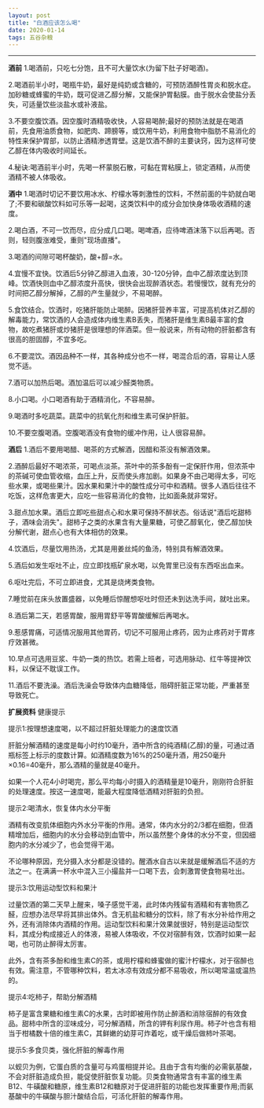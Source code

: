 ```yaml
---
layout: post
title: "白酒应该怎么喝"
date: 2020-01-14 
tags: 五谷杂粮  
---
```


--------
**酒前**
1.喝酒前，只吃七分饱，且不可大量饮水(为留下肚子好喝酒)。

2.喝酒前半小时，喝瓶牛奶，最好是纯奶或含糖的，可预防酒醉性胃炎和脱水症。加砂糖或蜂蜜的牛奶，既可促进乙醇分解，又能保护胃黏膜。由于脱水会使盐分丢失，可适量饮些淡盐水或补液盐。

3.不要空腹饮酒。因空腹时酒精吸收快，人容易喝醉;最好的预防法就是在喝酒前，先食用油质食物，如肥肉、蹄膀等，或饮用牛奶，利用食物中脂肪不易消化的特性来保护胃部，以防止酒精渗透胃壁。这是饮酒不醉的主要诀窍，因为这样可使乙醇在体内吸收时间延长。

4.秘诀:喝酒前半小时，先喝一杯蒙脱石散，可黏在胃粘膜上，锁定酒精，从而使酒精不被人体吸收。

**酒中**
1.喝酒时切记不要饮用冰水、柠檬水等刺激性的饮料，不然前面的牛奶就白喝了;不要和碳酸饮料如可乐等一起喝，这类饮料中的成分会加快身体吸收酒精的速度。

2.喝白酒，不可一饮而尽，应分成几口喝。喝啤酒，应待啤酒沫落下以后再喝。否则，轻则腹涨难受，重则"现场直播"。

3.喝酒的间隙可喝杯酸奶，酸+醇=水。

4.宜慢不宜快。饮酒后5分钟乙醇进入血液，30-120分钟，血中乙醇浓度达到顶峰。饮酒快则血中乙醇浓度升高快，很快会出现醉酒状态。若慢慢饮，就有充分的时间把乙醇分解掉，乙醇的产生量就少，不易喝醉。

5.食饮结合。饮酒时，吃猪肝能防止喝醉。因猪肝营养丰富，可提高机体对乙醇的解毒能力，常饮酒的人会造成体内维生素B丢失，而猪肝是维生素B最丰富的食物，故吃煮猪肝或炒猪肝是很理想的伴酒菜。但一般说来，所有动物的肝脏都含有很高的胆固醇，不宜多吃。

6.不要混饮。酒因品种不一样，其各种成分也不一样，喝混合后的酒，容易让人感觉不适。

7.酒可以加热后喝。酒加温后可以减少醛类物质。

8.小口喝。小口喝酒有助于酒精消化，不容易醉。

9.喝酒时多吃蔬菜。蔬菜中的抗氧化剂和维生素可保护肝脏。

10.不要空腹喝酒。空腹喝酒没有食物的缓冲作用，让人很容易醉。

**酒后**
1.酒后不要用喝醋、喝茶的方式解酒，因醋和茶没有解酒效果。

2.酒醉后最好不喝浓茶，可喝点淡茶。茶叶中的茶多酚有一定保肝作用，但浓茶中的茶碱可使血管收缩，血压上升，反而使头疼加剧。如果身不由己喝得太多，可吃些水果，或喝些果汁。因水果和果汁中的酸性成分可中和酒精。很多人酒后往往不吃饭，这样危害更大，应吃一些容易消化的食物，比如面条就非常好。

3.甜点加水果。酒后立即吃些甜点心和水果可保持不醉状态。俗话说"酒后吃甜柿子，酒味会消失"。甜柿子之类的水果含有大量果糖，可使乙醇氧化，使乙醇加快分解代谢，甜点心也有大体相仿的效果。

4.饮酒后，尽量饮用热汤，尤其是用姜丝炖的鱼汤，特别具有解酒效果。

5.酒后如发生呕吐不止，应立即找瓶矿泉水喝，以免胃里已没有东西呕出血来。

6.呕吐完后，不可立即进食，尤其是烧烤类食物。

7.睡觉前在床头放置盛器，以免睡后惊醒想呕吐时但还未到达洗手间，就吐出来。

8.酒后第二天，若感胃酸，服用胃舒平等胃酸缓解后再喝水。

9.惹感胃痛，可适情况服用其他胃药，切记不可服用止疼药，因为止疼药对于胃疼疗效甚微。

10.早点可选用豆浆、牛奶一类的热饮。若需上班者，可选用脉动、红牛等提神饮料，以保证不耽误工作。

11.酒后不要洗澡。酒后洗澡会导致体内血糖降低，阻碍肝脏正常功能，严重甚至导致死亡。

**扩展资料**
健康提示

提示1:按理想速度喝，以不超过肝脏处理能力的速度饮酒

肝脏分解酒精的速度是每小时约10毫升，酒中所含的纯酒精(乙醇)的量，可通过酒瓶标签上标示的度数计算。如酒精度数为16%的250毫升酒，用250毫升×0.16=40毫升，那么酒精的量就是40毫升。

如果一个人花4小时喝完，那么平均每小时摄入的酒精量是10毫升，刚刚符合肝脏的处理速度。按这一速度喝，能最大程度降低酒精对肝脏的负担。

提示2:喝清水，恢复体内水分平衡

酒精有改变肌体细胞内外水分平衡的作用。通常，体内水分的2/3都在细胞，但酒精增加后，细胞内的水分会移动到血管中，所以虽然整个身体的水分不变，但因细胞内的水分减少了，也会觉得干渴。

不论哪种原因，充分摄入水分都是没错的。醒酒水自古以来就是缓解酒后不适的方法之一。在满满一杯水中混入三小撮盐并一口喝下去，会刺激胃使食物易吐出。

提示3:饮用运动型饮料和果汁

过量饮酒的第二天早上醒来，嗓子感觉干渴，此时体内残留有酒精和有害物质乙醛，应想办法尽早将其排出体外。含无机盐和糖分的饮料，除了有水分补给作用之外，还有消除体内酒精的作用。运动型饮料和果汁效果就很好，特别是运动型饮料，其成分构成接近人的体液，易被人体吸收，不仅对宿醉有效，饮酒时如果一起喝，也可防止醉得太厉害。

此外，含有茶多酚和维生素C的茶，或用柠檬和蜂蜜做的蜜汁柠檬水，对于宿醉也有效。需注意，不管哪种饮料，若太冰凉有效成分都不易吸收，所以喝常温或温热的。

提示4:吃柿子，帮助分解酒精

柿子是富含果糖和维生素C的水果，古时即被用作防止醉酒和消除宿醉的有效食品。甜柿中所含的涩味成分，可分解酒精，所含的钾有利尿作用。柿子叶也含有相当于柑橘数十倍的维生素C，其鲜嫩的幼芽可炸着吃，或干燥后做柿叶茶喝。

提示5:多食贝类，强化肝脏的解毒作用

以蚬贝为例，它蛋白质的含量可与鸡蛋相提并论。且由于含有均衡的必需氨基酸，不会对肝脏造成负担，能促使肝脏恢复功能。贝类食物通常含有丰富的维生素B12、牛磺酸和糖原，维生素B12和糖原对于促进肝脏的功能也发挥重要作用;而氨基酸中的牛磺酸与胆汁酸结合后，可活化肝脏的解毒作用。
